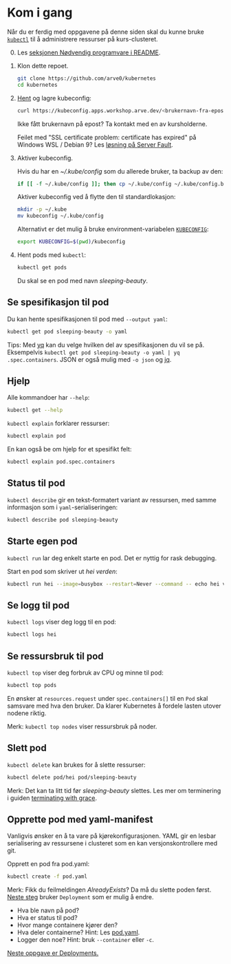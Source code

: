 # Kom i gang
Når du er ferdig med oppgavene på denne siden skal du kunne bruke
[`kubectl`](https://kubectl.docs.kubernetes.io) til å administrere
ressurser på kurs-clusteret.

0. Les [seksjonen Nødvendig programvare i README](README.md).
1. Klon dette repoet.

    ```sh
    git clone https://github.com/arve0/kubernetes
    cd kubernetes
    ```

2. [Hent](https://kubeconfig.apps.workshop.arve.dev) og lagre kubeconfig:

    ```sh
    curl https://kubeconfig.apps.workshop.arve.dev/<brukernavn-fra-epost> > kubeconfig
    ```

    Ikke fått brukernavn på epost? Ta kontakt med en av kursholderne.

    Feilet med "SSL certificate problem: certificate has expired" på Windows WSL / Debian 9? Les [løsning på Server Fault](https://serverfault.com/a/1079226/317247).

3. Aktiver kubeconfig.

    Hvis du har en *~/.kube/config* som du allerede bruker, ta backup av den:

    ```sh
    if [[ -f ~/.kube/config ]]; then cp ~/.kube/config ~/.kube/config.backup; fi
    ```

    Aktiver kubeconfig ved å flytte den til standardlokasjon:

    ```sh
    mkdir -p ~/.kube
    mv kubeconfig ~/.kube/config
    ```

    Alternativt er det mulig å bruke environment-variabelen
    [`KUBECONFIG`](https://kubernetes.io/docs/concepts/configuration/organize-cluster-access-kubeconfig/):

    ```sh
    export KUBECONFIG=$(pwd)/kubeconfig
    ```

4. Hent pods med `kubectl`:

    ```sh
    kubectl get pods
    ```

    Du skal se en pod med navn *sleeping-beauty*.

## Se spesifikasjon til pod
Du kan hente spesifikasjonen til pod med `--output yaml`:

```sh
kubectl get pod sleeping-beauty -o yaml
```

Tips: Med [yq](https://github.com/mikefarah/yq) kan du velge hvilken del av
spesifikasjonen du vil se på. Eksempelvis `kubectl get pod sleeping-beauty -o yaml | yq .spec.containers`.
JSON er også mulig med `-o json` og [jq](https://github.com/stedolan/jq).

## Hjelp
Alle kommandoer har `--help`:

```sh
kubectl get --help
```

`kubectl explain` forklarer ressurser:

```sh
kubectl explain pod
```

En kan også be om hjelp for et spesifikt felt:

```sh
kubectl explain pod.spec.containers
```

## Status til pod
`kubectl describe` gir en tekst-formatert variant av ressursen, med samme informasjon som i `yaml`-serialiseringen:

```sh
kubectl describe pod sleeping-beauty
```

## Starte egen pod
`kubectl run` lar deg enkelt starte en pod. Det er nyttig for rask debugging.

Start en pod som skriver ut *hei verden*:

```sh
kubectl run hei --image=busybox --restart=Never --command -- echo hei verden
```

## Se logg til pod
`kubectl logs` viser deg logg til en pod:

```sh
kubectl logs hei
```

## Se ressursbruk til pod
`kubectl top` viser deg forbruk av CPU og minne til pod:

```sh
kubectl top pods
```

En ønsker at `resources.request` under `spec.containers[]` til en `Pod` skal samsvare med hva den bruker.
Da klarer Kubernetes å fordele lasten utover nodene riktig.

Merk: `kubectl top nodes` viser ressursbruk på noder.

## Slett pod
`kubectl delete` kan brukes for å slette ressurser:

```sh
kubectl delete pod/hei pod/sleeping-beauty
```

Merk: Det kan ta litt tid før *sleeping-beauty* slettes. Les mer om terminering i guiden [terminating with grace](https://cloud.google.com/blog/products/containers-kubernetes/kubernetes-best-practices-terminating-with-grace).

## Opprette pod med yaml-manifest
Vanligvis ønsker en å ta vare på kjørekonfigurasjonen. YAML gir en
lesbar serialisering av ressursene i clusteret som en kan versjonskontrollere
med git.

Opprett en pod fra pod.yaml:

```sh
kubectl create -f pod.yaml
```

Merk: Fikk du feilmeldingen *AlreadyExists*? Da må du slette poden først. [Neste steg](deployment.md) bruker `Deployment` som er mulig å endre.

- Hva ble navn på pod?
- Hva er status til pod?
- Hvor mange containere kjører den?
- Hva deler containerne? Hint: Les [pod.yaml](pod.yaml).
- Logger den noe? Hint: bruk `--container` eller `-c`.

[Neste oppgave er Deployments.](deployment.md)

